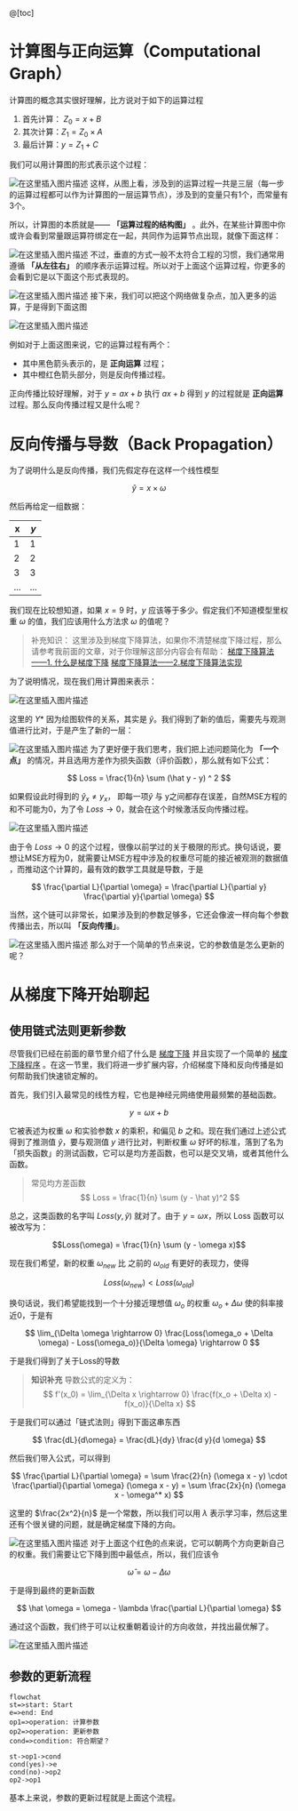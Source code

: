 
@[toc]

# 计算图与正向运算（Computational Graph）

计算图的概念其实很好理解，比方说对于如下的运算过程

1. 首先计算： $Z_0 = x+B$
2. 其次计算：$Z_1 = Z_0 \times A$
3. 最后计算：$y = Z_1 + C$

我们可以用计算图的形式表示这个过程：

![在这里插入图片描述](https://img-blog.csdnimg.cn/20210621112920892.png?x-oss-process=image/watermark,type_ZmFuZ3poZW5naGVpdGk,shadow_10,text_aHR0cHM6Ly9ibG9nLmNzZG4ubmV0L3BvaXNvbmNocnk=,size_16,color_FFFFFF,t_70#pic_center)
这样，从图上看，涉及到的运算过程一共是三层（每一步的运算过程都可以作为计算图的一层运算节点），涉及到的变量只有1个，而常量有3个。

所以，计算图的本质就是—— **「运算过程的结构图」** 。此外，在某些计算图中你或许会看到常量跟运算符绑定在一起，共同作为运算节点出现，就像下面这样：

![在这里插入图片描述](https://img-blog.csdnimg.cn/20210621120509233.png?x-oss-process=image/watermark,type_ZmFuZ3poZW5naGVpdGk,shadow_10,text_aHR0cHM6Ly9ibG9nLmNzZG4ubmV0L3BvaXNvbmNocnk=,size_16,color_FFFFFF,t_70#pic_center)
不过，垂直的方式一般不太符合工程的习惯，我们通常用遵循 **「从左往右」** 的顺序表示运算过程。所以对于上面这个运算过程，你更多的会看到它是以下面这个形式表现的。

![在这里插入图片描述](https://img-blog.csdnimg.cn/20210703081438590.png?x-oss-process=image/watermark,type_ZmFuZ3poZW5naGVpdGk,shadow_10,text_aHR0cHM6Ly9ibG9nLmNzZG4ubmV0L3BvaXNvbmNocnk=,size_16,color_FFFFFF,t_70#pic_center)
接下来，我们可以把这个网络做复杂点，加入更多的运算，于是得到下面这图

![在这里插入图片描述](https://img-blog.csdnimg.cn/20210703085622819.jpg?x-oss-process=image/watermark,type_ZmFuZ3poZW5naGVpdGk,shadow_10,text_aHR0cHM6Ly9ibG9nLmNzZG4ubmV0L3BvaXNvbmNocnk=,size_16,color_FFFFFF,t_70#pic_center)

例如对于上面这图来说，它的运算过程有两个：
* 其中黑色箭头表示的，是 **正向运算** 过程；
* 其中橙红色箭头部分，则是反向传播过程。

正向传播比较好理解，对于 $y = ax + b$ 执行 $ax + b$ 得到 $y$ 的过程就是 **正向运算** 过程。那么反向传播过程又是什么呢？

# 反向传播与导数（Back Propagation）
为了说明什么是反向传播，我们先假定存在这样一个线性模型

$$\hat y = x \times \omega$$

然后再给定一组数据：

x | $y$
---|---------
1 | 1
2 | 2
3 | 3
... | ...

我们现在比较想知道，如果 $x=9$ 时，$y$ 应该等于多少。假定我们不知道模型里权重 $\omega$ 的值，我们应该用什么方法求 $\omega$ 的值呢？

> 补充知识：
> 这里涉及到梯度下降算法，如果你不清楚梯度下降过程，那么请参考我前面的文章，对于你理解这部分内容会有帮助：
> [梯度下降算法——1. 什么是梯度下降](https://blog.csdn.net/poisonchry/article/details/116401539?spm=1001.2014.3001.5502)
> [梯度下降算法——2.梯度下降算法实现](https://blog.csdn.net/poisonchry/article/details/117419033?spm=1001.2014.3001.5501)

为了说明情况，现在我们用计算图来表示：

![在这里插入图片描述](https://img-blog.csdnimg.cn/202107031809545.png?x-oss-process=image/watermark,type_ZmFuZ3poZW5naGVpdGk,shadow_10,text_aHR0cHM6Ly9ibG9nLmNzZG4ubmV0L3BvaXNvbmNocnk=,size_16,color_FFFFFF,t_70#pic_center)

这里的 $Y*$ 因为绘图软件的关系，其实是 $\hat y$。我们得到了新的值后，需要先与观测值进行比对，于是产生了新的一层：

![在这里插入图片描述](https://img-blog.csdnimg.cn/20210703181650589.png?x-oss-process=image/watermark,type_ZmFuZ3poZW5naGVpdGk,shadow_10,text_aHR0cHM6Ly9ibG9nLmNzZG4ubmV0L3BvaXNvbmNocnk=,size_16,color_FFFFFF,t_70#pic_center)
为了更好便于我们思考，我们把上述问题简化为 **「一个点」** 的情况，并且选用方差作为损失函数（评价函数），那么就有如下公式：

$$
Loss =  \frac{1}{n} \sum (\hat y - y) ^ 2
$$

如果假设此时得到的 $\hat y_x \neq  y_x$， 即每一项$\hat y$ 与 y之间都存在误差，自然MSE方程的和不可能为0，为了令 $Loss \rightarrow 0$，就会在这个时候激活反向传播过程。

![在这里插入图片描述](https://img-blog.csdnimg.cn/20210703182444284.png?x-oss-process=image/watermark,type_ZmFuZ3poZW5naGVpdGk,shadow_10,text_aHR0cHM6Ly9ibG9nLmNzZG4ubmV0L3BvaXNvbmNocnk=,size_16,color_FFFFFF,t_70#pic_center)

由于令 $Loss \rightarrow 0$ 的这个过程，很像以前学过的关于极限的形式。换句话说，要想让MSE方程为0，就需要让MSE方程中涉及的权重尽可能的接近被观测的数据值 ，而推动这个计算的，最有效的数学工具就是导数，于是

$$
\frac{\partial L}{\partial \omega} = \frac{\partial L}{\partial y} \frac{\partial y}{\partial \omega} 
$$

当然，这个链可以非常长，如果涉及到的参数足够多，它还会像波一样向每个参数传播出去，所以叫 **「反向传播」**。

![在这里插入图片描述](https://img-blog.csdnimg.cn/20210703085622819.jpg?x-oss-process=image/watermark,type_ZmFuZ3poZW5naGVpdGk,shadow_10,text_aHR0cHM6Ly9ibG9nLmNzZG4ubmV0L3BvaXNvbmNocnk=,size_16,color_FFFFFF,t_70#pic_center)
那么对于一个简单的节点来说，它的参数值是怎么更新的呢？

# 从梯度下降开始聊起

## 使用链式法则更新参数

尽管我们已经在前面的章节里介绍了什么是 [梯度下降](https://seagochen.blog.csdn.net/article/details/116401539) 并且实现了一个简单的 [梯度下降程序](https://seagochen.blog.csdn.net/article/details/117419033) 。在这一节里，我们将进一步扩展内容，介绍梯度下降和反向传播是如何帮助我们快速锁定解的。

首先，我们引入最常见的线性方程，它也是神经元网络使用最频繁的基础函数。

$$
y = \omega x + b
$$

它被表述为权重 $\omega$ 和实验参数 $x$ 的乘积，和偏见 $b$ 之和。现在我们通过上述公式得到了推测值 $\hat y$，要与观测值 $y$ 进行比对，判断权重 $\omega$ 好坏的标准，落到了名为「损失函数」的测试函数，它可以是均方差函数，也可以是交叉墒，或者其他什么函数。

> 常见均方差函数
> $$
> Loss = \frac{1}{n} \sum (y - \hat y)^2
> $$

总之，这类函数的名字叫 $Loss(y, \hat{y})$ 就对了。由于 $y = \omega x$，所以 Loss 函数可以被改写为：

$$Loss(\omega) = \frac{1}{n} \sum (y - \omega x)$$

现在我们希望，新的权重 $\omega_{new}$ 比 之前的 $\omega_{old}$ 有更好的表现力，使得

$$
Loss(\omega_{new}) < Loss(\omega_{old})
$$

换句话说，我们希望能找到一个十分接近理想值 $\omega_o$ 的权重 $\omega_o + \Delta \omega$ 使的斜率接近0，于是有

$$
\lim_{\Delta \omega \rightarrow 0} \frac{Loss(\omega_o + \Delta \omega) - Loss(\omega_o)}{\Delta \omega} \rightarrow 0
$$

于是我们得到了关于Loss的导数

> **知识补充**
> 导数公式的定义为：
> $$
> f'(x_0) = \lim_{\Delta x \rightarrow 0} \frac{f(x_o + \Delta x) - f(x_o)}{\Delta x}
> $$

于是我们可以通过「链式法则」得到下面这串东西

$$
\frac{dL}{d\omega} = \frac{dL}{dy} \frac{d y}{d \omega} 
$$

然后我们带入公式，可以得到


$$
\frac{\partial L}{\partial \omega} = \sum \frac{2}{n} (\omega x - y) \cdot \frac{\partial}{\partial \omega} (\omega x - y) = \sum \frac{2x}{n} (\omega x - \omega^* x) 
$$

这里的 $\frac{2x^2}{n}$ 是一个常数，所以我们可以用 $\lambda$ 表示学习率，然后这里还有个很关键的问题，就是确定梯度下降的方向。

![在这里插入图片描述](https://img-blog.csdnimg.cn/20210703200601373.jpg?x-oss-process=image/watermark,type_ZmFuZ3poZW5naGVpdGk,shadow_10,text_aHR0cHM6Ly9ibG9nLmNzZG4ubmV0L3BvaXNvbmNocnk=,size_16,color_FFFFFF,t_70#pic_center)
对于上面这个红色的点来说，它可以朝两个方向更新自己的权重。我们需要让它下降到图中最低点，所以，我们应该令

$$\hat \omega = \omega - \Delta \omega$$

于是得到最终的更新函数

$$
\hat \omega = \omega - \lambda \frac{\partial L}{\partial \omega}
$$

通过这个函数，我们终于可以让权重朝着设计的方向收敛，并找出最优解了。


![在这里插入图片描述](https://img-blog.csdnimg.cn/ba806bb1cf63424796ce7b66e661cc71.png?x-oss-process=image/watermark,type_ZHJvaWRzYW5zZmFsbGJhY2s,shadow_50,text_Q1NETiBA5omT56CB55qE6Zi_6YCa,size_18,color_FFFFFF,t_70,g_se,x_16#pic_center)
## 参数的更新流程

```mermaid
flowchat
st=>start: Start
e=>end: End
op1=>operation: 计算参数
op2=>operation: 更新参数
cond=>condition: 符合期望？

st->op1->cond
cond(yes)->e
cond(no)->op2
op2->op1
```

基本上来说，参数的更新过程就是上面这个流程。